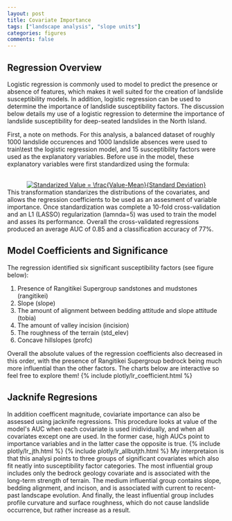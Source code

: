 ```yaml
---
layout: post
title: Covariate Importance
tags: ["landscape analysis", "slope units"]
categories: figures
comments: false
---
```


## Regression Overview
Logistic regression is commonly used to model to predict the presence or absence of features, which makes it well suited for the creation of landslide susceptibility models. In addition, logistic regression can be used to determine the importance of landslide susceptibility factors. The discussion below details my use of a logistic regression to determine the importance of landslide susceptibility for deep-seated landslides in the North Island.

First, a note on methods. For this analysis, a balanced dataset of roughly 1000 landslide occurences and 1000 landslide absences were used to train\test the logistic regression model, and 15 susceptibility factors were used as the explanatory variables. Before use in the model, these explanatory variables were first standardized using the formula:
<div align="center">
<br>
<a href="https://www.codecogs.com/eqnedit.php?latex=Standarized&space;Value&space;=&space;\frac{Value-Mean}{Standard&space;Deviation}" target="_blank"><img src="https://latex.codecogs.com/svg.latex?Standarized&space;Value&space;=&space;\frac{Value-Mean}{Standard&space;Deviation}" title="Standarized Value = \frac{Value-Mean}{Standard Deviation}" /></a>
<br>
</div>
This transformation standarizes the distributions of the covariates, and allows the regression coefficients to be used as an assesment of variable importance. Once standardization was complete a 10-fold cross-validation and an L1 (LASSO) regularization (lamnda=5) was used to train the model and asses its performance. Overall the cross-validated regressions produced an average AUC of 0.85 and a classification accuracy of 77%.

## Model Coefficients and Significance
The regression identified six significant susceptibility factors (see figure below):
1. Presence of Rangitikei Supergroup sandstones and mudstones (rangitikei)
2. Slope (slope)
3. The amount of alignment between bedding attitude and slope attitude (tobia)
4. The amount of valley incision (incision)
5. The roughness of the terrain (std_elev)
6. Concave hillslopes (profc)

Overall the absolute values of the regression coefficients also decreased in this order, with the presence of Rangitikei Supergroup bedrock being much more influential than the other factors. The charts below are interactive so feel free to explore them!
{% include plotly/lr_coefficient.html %}

## Jacknife Regresions
In addition coefficent magnitude, coviariate importance can also be assessed using jacknife regressions. This procedure looks at value of the model's AUC when each coviariate is used inidividually, and when all covariates except one are used. In the former case, high AUCs point to importance variables and in the latter case the opposite is true.
{% include plotly/lr_jth.html %}
{% include plotly/lr_allbutjth.html %}
My interpretaion is that this analysi points to three groups of significant covariates which also fit neatly into susceptibility factor categories. The most influential group includes only the bedrock geology covariate and is associated with the long-term strength of terrain. The medium influential group contains slope, bedding alignment, and incison, and is associated with current to recent-past landscape evolution. And finally, the least influential group includes profile curvature and surface roughness, which do not cause landslide occurrence, but rather increase as a result.